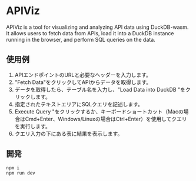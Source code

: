 # APIViz

APIViz is a tool for visualizing and analyzing API data using DuckDB-wasm. It allows users to fetch data from APIs, load it into a DuckDB instance running in the browser, and perform SQL queries on the data.

## 使用例

1. APIエンドポイントのURLと必要なヘッダーを入力します。
2. "Fetch Data"をクリックしてAPIからデータを取得します。
3. データを取得したら、テーブル名を入力し、"Load Data into DuckDB "をクリックします。
4. 指定されたテキストエリアにSQLクエリを記述します。
5. Execute Query "をクリックするか、キーボードショートカット（Macの場合はCmd+Enter、Windows/Linuxの場合はCtrl+Enter）を使用してクエリを実行します。
6. クエリ入力の下にある表に結果を表示します。

## 開発

```bash
npm i
npm run dev
```
